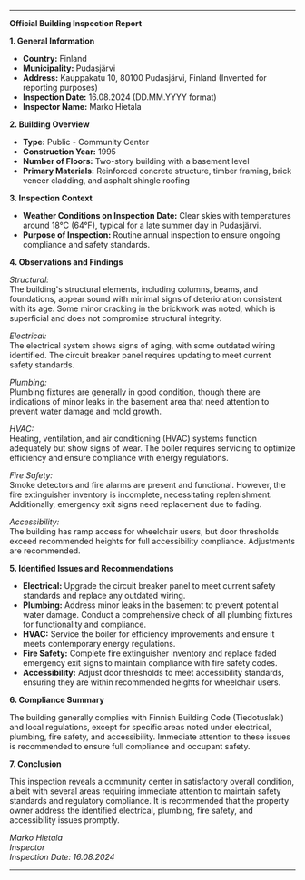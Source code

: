 ---

**Official Building Inspection Report**

**1. General Information**

- **Country:** Finland
- **Municipality:** Pudasjärvi
- **Address:** Kauppakatu 10, 80100 Pudasjärvi, Finland (Invented for reporting purposes)
- **Inspection Date:** 16.08.2024 (DD.MM.YYYY format)
- **Inspector Name:** Marko Hietala

**2. Building Overview**

- **Type:** Public - Community Center
- **Construction Year:** 1995
- **Number of Floors:** Two-story building with a basement level
- **Primary Materials:** Reinforced concrete structure, timber framing, brick veneer cladding, and asphalt shingle roofing

**3. Inspection Context**

- **Weather Conditions on Inspection Date:** Clear skies with temperatures around 18°C (64°F), typical for a late summer day in Pudasjärvi.
- **Purpose of Inspection:** Routine annual inspection to ensure ongoing compliance and safety standards.

**4. Observations and Findings**

*Structural:*  
The building's structural elements, including columns, beams, and foundations, appear sound with minimal signs of deterioration consistent with its age. Some minor cracking in the brickwork was noted, which is superficial and does not compromise structural integrity.

*Electrical:*  
The electrical system shows signs of aging, with some outdated wiring identified. The circuit breaker panel requires updating to meet current safety standards.

*Plumbing:*  
Plumbing fixtures are generally in good condition, though there are indications of minor leaks in the basement area that need attention to prevent water damage and mold growth.

*HVAC:*  
Heating, ventilation, and air conditioning (HVAC) systems function adequately but show signs of wear. The boiler requires servicing to optimize efficiency and ensure compliance with energy regulations.

*Fire Safety:*  
Smoke detectors and fire alarms are present and functional. However, the fire extinguisher inventory is incomplete, necessitating replenishment. Additionally, emergency exit signs need replacement due to fading.

*Accessibility:*  
The building has ramp access for wheelchair users, but door thresholds exceed recommended heights for full accessibility compliance. Adjustments are recommended.

**5. Identified Issues and Recommendations**

- **Electrical:** Upgrade the circuit breaker panel to meet current safety standards and replace any outdated wiring.
- **Plumbing:** Address minor leaks in the basement to prevent potential water damage. Conduct a comprehensive check of all plumbing fixtures for functionality and compliance.
- **HVAC:** Service the boiler for efficiency improvements and ensure it meets contemporary energy regulations.
- **Fire Safety:** Complete fire extinguisher inventory and replace faded emergency exit signs to maintain compliance with fire safety codes.
- **Accessibility:** Adjust door thresholds to meet accessibility standards, ensuring they are within recommended heights for wheelchair users.

**6. Compliance Summary**

The building generally complies with Finnish Building Code (Tiedotuslaki) and local regulations, except for specific areas noted under electrical, plumbing, fire safety, and accessibility. Immediate attention to these issues is recommended to ensure full compliance and occupant safety.

**7. Conclusion**

This inspection reveals a community center in satisfactory overall condition, albeit with several areas requiring immediate attention to maintain safety standards and regulatory compliance. It is recommended that the property owner address the identified electrical, plumbing, fire safety, and accessibility issues promptly. 

_Marko Hietala_  
_Inspector_  
_Inspection Date: 16.08.2024_

---
